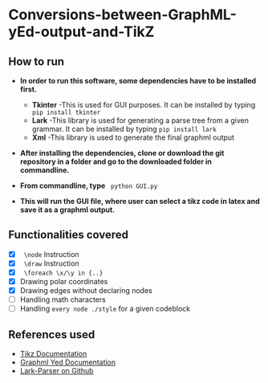 # Conversions-between-GraphML-yEd-output-and-TikZ

## How to run
   - **In order to run this software, some dependencies have to be installed first.**
	 - **Tkinter**
	   -This is used for GUI purposes. It can be installed by typing ` pip install tkinter`
	 - **Lark**
	   -This library is used for generating a parse tree from a given grammar. It can be installed by typing `pip install lark`
	 - **Xml**
	   -This library is used to generate the final graphml output

   - **After installing the dependencies, clone or download the git repository in a folder and go to the downloaded folder in commandline.**
   - **From commandline, type** ` python GUI.py`
   - **This will run the GUI file, where user can select a tikz code in latex and save it as a graphml output.**

## Functionalities covered
   - [x] ` \node` Instruction
   - [x] ` \draw` Instruction
   - [x] ` \foreach \x/\y in {..}` 
   - [x] Drawing polar coordinates
   - [x] Drawing edges without declaring nodes
   - [ ] Handling math characters 
   - [ ] Handling `every node ./style` for a given codeblock

## References used
   - [Tikz Documentation](http://pgf.sourceforge.net/pgf_CVS.pdf)
   - [Graphml Yed Documentation](http://docs.yworks.com/yfiles/doc/developers-guide/graphml.html)
   - [Lark-Parser on Github](https://github.com/lark-parser/lark)

